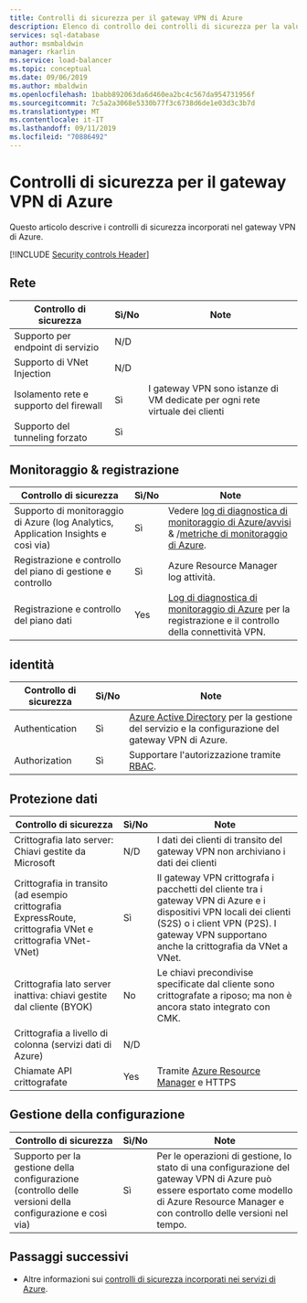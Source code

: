 ```yaml
---
title: Controlli di sicurezza per il gateway VPN di Azure
description: Elenco di controllo dei controlli di sicurezza per la valutazione del gateway VPN di Azure
services: sql-database
author: msmbaldwin
manager: rkarlin
ms.service: load-balancer
ms.topic: conceptual
ms.date: 09/06/2019
ms.author: mbaldwin
ms.openlocfilehash: 1babb892063da6d460ea2bc4c567da954731956f
ms.sourcegitcommit: 7c5a2a3068e5330b77f3c6738d6de1e03d3c3b7d
ms.translationtype: MT
ms.contentlocale: it-IT
ms.lasthandoff: 09/11/2019
ms.locfileid: "70886492"
---
```

# <a name="security-controls-for-azure-vpn-gateway"></a>Controlli di sicurezza per il gateway VPN di Azure

Questo articolo descrive i controlli di sicurezza incorporati nel gateway VPN di Azure.

[!INCLUDE [Security controls Header](../../includes/security-controls-header.md)]

## <a name="network"></a>Rete

| Controllo di sicurezza | Sì/No | Note |
|---|---|--|
| Supporto per endpoint di servizio| N/D | |
| Supporto di VNet Injection| N/D | |
| Isolamento rete e supporto del firewall| Sì | I gateway VPN sono istanze di VM dedicate per ogni rete virtuale dei clienti  |
| Supporto del tunneling forzato| Sì |  |

## <a name="monitoring--logging"></a>Monitoraggio & registrazione

| Controllo di sicurezza | Sì/No | Note|
|---|---|--|
| Supporto di monitoraggio di Azure (log Analytics, Application Insights e così via)| Sì | Vedere [log di diagnostica di monitoraggio di Azure/avvisi](vpn-gateway-howto-setup-alerts-virtual-network-gateway-log.md) & /[metriche di monitoraggio di Azure](vpn-gateway-howto-setup-alerts-virtual-network-gateway-metric.md).  |
| Registrazione e controllo del piano di gestione e controllo| Sì | Azure Resource Manager log attività. |
| Registrazione e controllo del piano dati | Yes | [Log di diagnostica di monitoraggio di Azure](../azure-resource-manager/resource-group-audit.md) per la registrazione e il controllo della connettività VPN. |

## <a name="identity"></a>identità

| Controllo di sicurezza | Sì/No | Note|
|---|---|--|
| Authentication| Sì | [Azure Active Directory](../active-directory/fundamentals/active-directory-whatis.md) per la gestione del servizio e la configurazione del gateway VPN di Azure. |
| Authorization| Sì | Supportare l'autorizzazione tramite [RBAC](../role-based-access-control/overview.md). |

## <a name="data-protection"></a>Protezione dati

| Controllo di sicurezza | Sì/No | Note |
|---|---|--|
| Crittografia lato server: Chiavi gestite da Microsoft | N/D | I dati dei clienti di transito del gateway VPN non archiviano i dati dei clienti |
| Crittografia in transito (ad esempio crittografia ExpressRoute, crittografia VNet e crittografia VNet-VNet)| Sì | Il gateway VPN crittografa i pacchetti del cliente tra i gateway VPN di Azure e i dispositivi VPN locali dei clienti (S2S) o i client VPN (P2S). I gateway VPN supportano anche la crittografia da VNet a VNet. |
| Crittografia lato server inattiva: chiavi gestite dal cliente (BYOK) | No | Le chiavi precondivise specificate dal cliente sono crittografate a riposo; ma non è ancora stato integrato con CMK. |
| Crittografia a livello di colonna (servizi dati di Azure)| N/D | |
| Chiamate API crittografate| Yes | Tramite [Azure Resource Manager](../azure-resource-manager/index.yml) e HTTPS  |

## <a name="configuration-management"></a>Gestione della configurazione

| Controllo di sicurezza | Sì/No | Note|
|---|---|--|
| Supporto per la gestione della configurazione (controllo delle versioni della configurazione e così via)| Sì | Per le operazioni di gestione, lo stato di una configurazione del gateway VPN di Azure può essere esportato come modello di Azure Resource Manager e con controllo delle versioni nel tempo. | 

## <a name="next-steps"></a>Passaggi successivi

- Altre informazioni sui [controlli di sicurezza incorporati nei servizi di Azure](../security/fundamentals/security-controls.md).